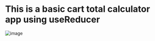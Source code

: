 # This is a basic cart total calculator app using useReducer

![image](https://github.com/divyangi-mhjn/simple-cart-calculator/assets/34574341/e08884fd-8bc1-4d75-a9e1-168d017d590a)

